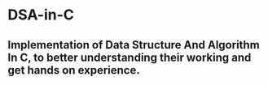 # DSA-in-C
## Implementation of Data Structure And Algorithm In C, to better understanding their working and get hands on experience.